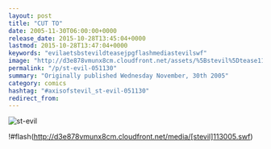 ```yaml
---
layout: post
title: "CUT TO"
date: 2005-11-30T06:00:00+0000
release_date: 2015-10-28T13:45:04+0000
lastmod: 2015-10-28T13:47:04+0000
keywords: "evilaetsbstevildteasejpgflashmediastevilswf"
image: "http://d3e878vmunx8cm.cloudfront.net/assets/%5Bstevil%5Dtease113005.jpg"
permalink: "/p/st-evil-051130"
summary: "Originally published Wednesday November, 30th 2005"
category: comics
hashtag: "#axisofstevil_st-evil-051130"
redirect_from:
---
```


![st-evil](http://d3e878vmunx8cm.cloudfront.net/assets/%5Bstevil%5Dtease113005.jpg)

!#flash(http://d3e878vmunx8cm.cloudfront.net/media/[stevil]113005.swf)
